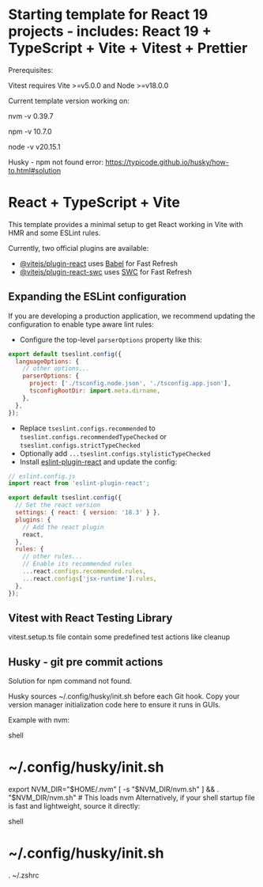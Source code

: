 # Starting template for React 19 projects - includes: React 19 + TypeScript + Vite + Vitest + Prettier

Prerequisites:

Vitest requires Vite >=v5.0.0 and Node >=v18.0.0

Current template version working on:

nvm -v
0.39.7

npm -v
10.7.0

node -v
v20.15.1

Husky - npm not found error:
https://typicode.github.io/husky/how-to.html#solution

# React + TypeScript + Vite

This template provides a minimal setup to get React working in Vite with HMR and some ESLint rules.

Currently, two official plugins are available:

- [@vitejs/plugin-react](https://github.com/vitejs/vite-plugin-react/blob/main/packages/plugin-react/README.md) uses [Babel](https://babeljs.io/) for Fast Refresh
- [@vitejs/plugin-react-swc](https://github.com/vitejs/vite-plugin-react-swc) uses [SWC](https://swc.rs/) for Fast Refresh

## Expanding the ESLint configuration

If you are developing a production application, we recommend updating the configuration to enable type aware lint rules:

- Configure the top-level `parserOptions` property like this:

```js
export default tseslint.config({
  languageOptions: {
    // other options...
    parserOptions: {
      project: ['./tsconfig.node.json', './tsconfig.app.json'],
      tsconfigRootDir: import.meta.dirname,
    },
  },
});
```

- Replace `tseslint.configs.recommended` to `tseslint.configs.recommendedTypeChecked` or `tseslint.configs.strictTypeChecked`
- Optionally add `...tseslint.configs.stylisticTypeChecked`
- Install [eslint-plugin-react](https://github.com/jsx-eslint/eslint-plugin-react) and update the config:

```js
// eslint.config.js
import react from 'eslint-plugin-react';

export default tseslint.config({
  // Set the react version
  settings: { react: { version: '18.3' } },
  plugins: {
    // Add the react plugin
    react,
  },
  rules: {
    // other rules...
    // Enable its recommended rules
    ...react.configs.recommended.rules,
    ...react.configs['jsx-runtime'].rules,
  },
});
```

## Vitest with React Testing Library

vitest.setup.ts file contain some predefined test actions like cleanup

## Husky - git pre commit actions

Solution for npm command not found.

Husky sources ~/.config/husky/init.sh before each Git hook. Copy your version manager initialization code here to ensure it runs in GUIs.

Example with nvm:

shell

# ~/.config/husky/init.sh

export NVM_DIR="$HOME/.nvm"
    [ -s "$NVM_DIR/nvm.sh" ] && \. "$NVM_DIR/nvm.sh" # This loads nvm
Alternatively, if your shell startup file is fast and lightweight, source it directly:

shell

# ~/.config/husky/init.sh

. ~/.zshrc

